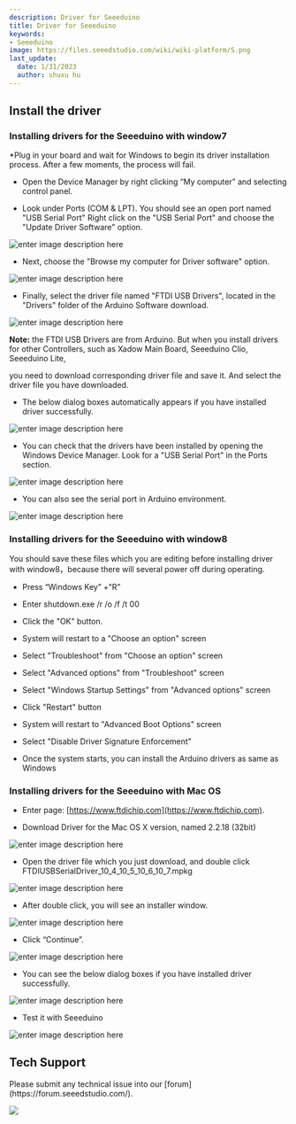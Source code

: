 ```yaml
---
description: Driver for Seeeduino
title: Driver for Seeeduino
keywords:
- Seeeduino 
image: https://files.seeedstudio.com/wiki/wiki-platform/S.png
last_update:
  date: 1/31/2023
  author: shuxu hu
---
```


##   Install the driver

###   Installing drivers for the Seeeduino with window7



*Plug in your board and wait for Windows to begin its driver installation process. After a few moments, the process will fail.
*   Open the Device Manager by right clicking “My computer” and selecting control panel.

*   Look under Ports (COM &amp; LPT). You should see an open port named "USB Serial Port" Right click on the "USB Serial Port" and choose the "Update Driver Software" option.


![enter image description here](https://files.seeedstudio.com/wiki/Download_Arduino_and_install_Arduino_driver/img/Driver1.jpg)



*   Next, choose the "Browse my computer for Driver software" option.


![enter image description here](https://files.seeedstudio.com/wiki/Download_Arduino_and_install_Arduino_driver/img/Driver2.jpg)



*   Finally, select the driver file named "FTDI USB Drivers", located in the "Drivers" folder of the Arduino Software download.


![enter image description here](https://files.seeedstudio.com/wiki/Download_Arduino_and_install_Arduino_driver/img/Driver3.jpg)

**Note:** the FTDI USB Drivers are from Arduino. But when you install drivers for other Controllers, such as Xadow Main Board, Seeeduino Clio, Seeeduino Lite,

you need to download corresponding driver file and save it. And select the driver file you have downloaded.



*   The below dialog boxes automatically appears if you have installed driver successfully.


![enter image description here](https://files.seeedstudio.com/wiki/Download_Arduino_and_install_Arduino_driver/img/Driver4.jpg)



*   You can check that the drivers have been installed by opening the Windows Device Manager. Look for a "USB Serial Port" in the Ports section.


![enter image description here](https://files.seeedstudio.com/wiki/Download_Arduino_and_install_Arduino_driver/img/Driver5.jpg)



*   You can also see the serial port in Arduino environment.


![enter image description here](https://files.seeedstudio.com/wiki/Download_Arduino_and_install_Arduino_driver/img/Driver6.jpg)

###   Installing drivers for the Seeeduino with window8

You should save these files which you are editing before installing driver with window8，because there will several power off during operating.



*   Press “Windows Key” +”R”

*   Enter shutdown.exe /r /o /f /t 00

*   Click the "OK" button.

*   System will restart to a "Choose an option" screen

*   Select "Troubleshoot" from "Choose an option" screen

*   Select "Advanced options" from "Troubleshoot" screen

*   Select "Windows Startup Settings" from "Advanced options" screen

*   Click "Restart" button

*   System will restart to "Advanced Boot Options" screen

*   Select "Disable Driver Signature Enforcement"

*   Once the system starts, you can install the Arduino drivers as same as Windows


###   Installing drivers for the Seeeduino with Mac OS



*   Enter page: [https://www.ftdichip.com](https://www.ftdichip.com).


*   Download Driver for the Mac OS X version, named 2.2.18 (32bit)


![enter image description here](https://files.seeedstudio.com/wiki/Download_Arduino_and_install_Arduino_driver/img/Driver7.png)



*   Open the driver file which you just download, and double click FTDIUSBSerialDriver_10_4_10_5_10_6_10_7.mpkg


![enter image description here](https://files.seeedstudio.com/wiki/Download_Arduino_and_install_Arduino_driver/img/Driver8.png)



*   After double click, you will see an installer window.


![enter image description here](https://files.seeedstudio.com/wiki/Download_Arduino_and_install_Arduino_driver/img/Driver9.png)



*   Click “Continue”.


![enter image description here](https://files.seeedstudio.com/wiki/Download_Arduino_and_install_Arduino_driver/img/Driver10.png)



*   You can see the below dialog boxes if you have installed driver successfully.


![enter image description here](https://files.seeedstudio.com/wiki/Download_Arduino_and_install_Arduino_driver/img/Driver11.png)



*   Test it with Seeeduino


![enter image description here](https://files.seeedstudio.com/wiki/Download_Arduino_and_install_Arduino_driver/img/Driver12.png)

## Tech Support
<div>
  Please submit any technical issue into our [forum](https://forum.seeedstudio.com/). <br /><p style={{textAlign: 'center'}}><a href="https://www.seeedstudio.com/act-4.html?utm_source=wiki&utm_medium=wikibanner&utm_campaign=newproducts" target="_blank"><img src="https://files.seeedstudio.com/wiki/Wiki_Banner/new_product.jpg" /></a></p>
</div>
